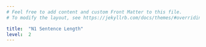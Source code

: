 ```yaml
---
# Feel free to add content and custom Front Matter to this file.
# To modify the layout, see https://jekyllrb.com/docs/themes/#overriding-theme-defaults

title:  "N1 Sentence Length"
level:  2
---
```

<style>
path.regressionLine {
    stroke: #d85040;
    fill: none;
    stroke-width: 1.5;
    stroke-dasharray: 3,5;
  }
</style>

<script src="https://d3js.org/d3.v6.min.js" defer></script>
<script src="https://d3js.org/d3-scale.v3.min.js" defer></script>
<script src="https://unpkg.com/simple-statistics@7.7.0/dist/simple-statistics.min.js" defer></script>
<script src="js/companion_chart_N1_sentence-length.js" defer></script>

<div class="chart" id="chart_N1_sentence-length"></div>
<div class="chart" id="chart_N1_sentence-length-variance"></div>
